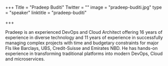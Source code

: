 +++
Title = "Pradeep Buditi"
Twitter = ""
image = "pradeep-buditi.jpg"
type = "speaker"
linktitle = "pradeep-buditi"

+++

Pradeep is an experienced DevOps and Cloud Architect offering 16 years of experience in diverse technology and 11 years of experience in successfully managing complex projects with time and budgetary constraints for major FIs like Barclays, UBS, Credit-Suisse and Emirates NBD. He has hands-on experience in transforming traditional platforms into modern DevOps, Cloud and microservices.
